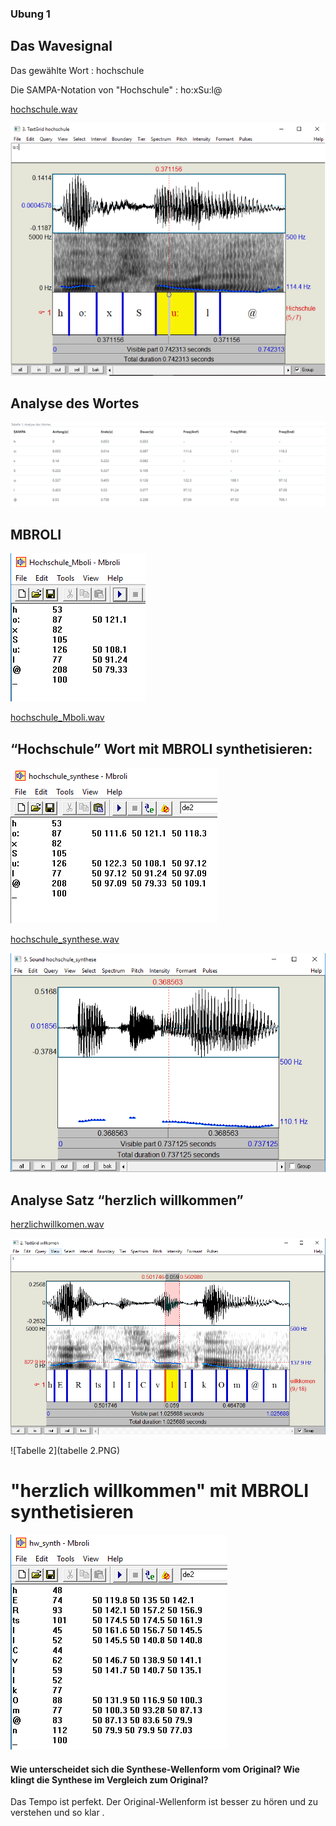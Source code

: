 ###  Ubung 1

##  Das Wavesignal
Das gewählte Wort : hochschule

Die SAMPA-Notation von "Hochschule" : ho:xSu:l@

[hochschule.wav](https://vocaroo.com/i/s1WPZiTJOgE5)

![Spektrum](Hochschule.PNG)

## Analyse des Wortes

![Tabelle 1](tabelle.PNG)

##  MBROLI 

![MBROLI](Hochschule_Mboli.png)


[hochschule_Mboli.wav](https://vocaroo.com/i/s1CptpcvBUj2)


##  “Hochschule” Wort mit MBROLI synthetisieren:

![synthese](hochschule_synthese.png)


[hochschule_synthese.wav](https://vocaroo.com/i/s1o51lwmUSQG)




![synthesee](hochschule_Mboli_synthese.png)


##  Analyse Satz “herzlich willkommen”


[herzlichwillkomen.wav](https://vocaroo.com/i/s0IP3fKjfsuV)


![praat](hw_praat.png)



![Tabelle 2](tabelle 2.PNG)


# "herzlich willkommen" mit MBROLI synthetisieren

![hw_synthese](hw_synthese.png)


#### Wie unterscheidet sich die Synthese-Wellenform vom Original? Wie klingt die Synthese im Vergleich zum Original?

Das Tempo ist perfekt.
Der Original-Wellenform ist besser zu hören und zu verstehen und so klar .
